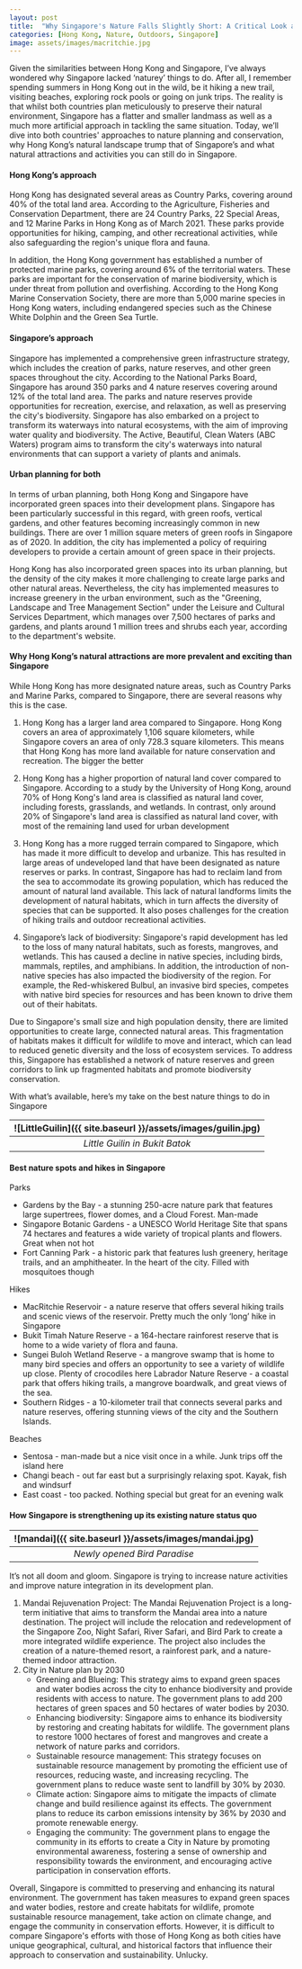 ```yaml
---
layout: post
title:  "Why Singapore's Nature Falls Slightly Short: A Critical Look at the City's nature landscape"
categories: [Hong Kong, Nature, Outdoors, Singapore]
image: assets/images/macritchie.jpg
---
```

Given the similarities between Hong Kong and Singapore, I’ve always wondered why Singapore lacked ‘naturey’ things to do. After all, I remember spending summers in Hong Kong out in the wild, be it hiking a new trail, visiting beaches, exploring rock pools or going on junk trips. The reality is that whilst both countries plan meticulously to preserve their natural environment, Singapore has a flatter and smaller landmass as well as a much more artificial approach in tackling the same situation. Today, we’ll dive into both countries' approaches to nature planning and conservation, why Hong Kong’s natural landscape trump that of Singapore’s and what natural attractions and activities you can still do in Singapore.

#### Hong Kong’s approach

Hong Kong has designated several areas as Country Parks, covering around 40% of the total land area. According to the Agriculture, Fisheries and Conservation Department, there are 24 Country Parks, 22 Special Areas, and 12 Marine Parks in Hong Kong as of March 2021. These parks provide opportunities for hiking, camping, and other recreational activities, while also safeguarding the region's unique flora and fauna.

In addition, the Hong Kong government has established a number of protected marine parks, covering around 6% of the territorial waters. These parks are important for the conservation of marine biodiversity, which is under threat from pollution and overfishing. According to the Hong Kong Marine Conservation Society, there are more than 5,000 marine species in Hong Kong waters, including endangered species such as the Chinese White Dolphin and the Green Sea Turtle.

#### Singapore’s approach

Singapore has implemented a comprehensive green infrastructure strategy, which includes the creation of parks, nature reserves, and other green spaces throughout the city. According to the National Parks Board, Singapore has around 350 parks and 4 nature reserves covering around 12% of the total land area. The parks and nature reserves provide opportunities for recreation, exercise, and relaxation, as well as preserving the city's biodiversity. Singapore has also embarked on a project to transform its waterways into natural ecosystems, with the aim of improving water quality and biodiversity. The Active, Beautiful, Clean Waters (ABC Waters) program aims to transform the city's waterways into natural environments that can support a variety of plants and animals. 

#### Urban planning for both

In terms of urban planning, both Hong Kong and Singapore have incorporated green spaces into their development plans. Singapore has been particularly successful in this regard, with green roofs, vertical gardens, and other features becoming increasingly common in new buildings. There are over 1 million square meters of green roofs in Singapore as of 2020. In addition, the city has implemented a policy of requiring developers to provide a certain amount of green space in their projects.

Hong Kong has also incorporated green spaces into its urban planning, but the density of the city makes it more challenging to create large parks and other natural areas. Nevertheless, the city has implemented measures to increase greenery in the urban environment, such as the "Greening, Landscape and Tree Management Section" under the Leisure and Cultural Services Department, which manages over 7,500 hectares of parks and gardens, and plants around 1 million trees and shrubs each year, according to the department's website.

#### Why Hong Kong’s natural attractions are more prevalent and exciting than Singapore

While Hong Kong has more designated nature areas, such as Country Parks and Marine Parks, compared to Singapore, there are several reasons why this is the case.

1. Hong Kong has a larger land area compared to Singapore. Hong Kong covers an area of approximately 1,106 square kilometers, while Singapore covers an area of only 728.3 square kilometers. This means that Hong Kong has more land available for nature conservation and recreation. The bigger the better

2. Hong Kong has a higher proportion of natural land cover compared to Singapore. According to a study by the University of Hong Kong, around 70% of Hong Kong's land area is classified as natural land cover, including forests, grasslands, and wetlands. In contrast, only around 20% of Singapore's land area is classified as natural land cover, with most of the remaining land used for urban development

3. Hong Kong has a more rugged terrain compared to Singapore, which has made it more difficult to develop and urbanize. This has resulted in large areas of undeveloped land that have been designated as nature reserves or parks. In contrast, Singapore has had to reclaim land from the sea to accommodate its growing population, which has reduced the amount of natural land available. This lack of natural landforms limits the development of natural habitats, which in turn affects the diversity of species that can be supported. It also poses challenges for the creation of hiking trails and outdoor recreational activities.

4. Singapore’s lack of b​iodiversity: Singapore's rapid development has led to the loss of many natural habitats, such as forests, mangroves, and wetlands. This has caused a decline in native species, including birds, mammals, reptiles, and amphibians. In addition, the introduction of non-native species has also impacted the biodiversity of the region. For example, the Red-whiskered Bulbul, an invasive bird species, competes with native bird species for resources and has been known to drive them out of their habitats.

Due to Singapore's small size and high population density, there are limited opportunities to create large, connected natural areas. This fragmentation of habitats makes it difficult for wildlife to move and interact, which can lead to reduced genetic diversity and the loss of ecosystem services. To address this, Singapore has established a network of nature reserves and green corridors to link up fragmented habitats and promote biodiversity conservation.

With what’s available, here’s my take on the best nature things to do in Singapore

| ![LittleGuilin]({{ site.baseurl }}/assets/images/guilin.jpg)
|:--:| 
|  *Little Guilin in Bukit Batok*  |

#### Best nature spots and hikes in Singapore

Parks
+ Gardens by the Bay - a stunning 250-acre nature park that features large supertrees, flower domes, and a Cloud Forest. Man-made
+ Singapore Botanic Gardens - a UNESCO World Heritage Site that spans 74 hectares and features a wide variety of tropical plants and flowers. Great when not hot
+ Fort Canning Park - a historic park that features lush greenery, heritage trails, and an amphitheater. In the heart of the city. Filled with mosquitoes though

Hikes
+ MacRitchie Reservoir - a nature reserve that offers several hiking trails and scenic views of the reservoir. Pretty much the only ‘long’ hike in Singapore
+ Bukit Timah Nature Reserve - a 164-hectare rainforest reserve that is home to a wide variety of flora and fauna.
+ Sungei Buloh Wetland Reserve - a mangrove swamp that is home to many bird species and offers an opportunity to see a variety of wildlife up close. Plenty of crocodiles here
Labrador Nature Reserve - a coastal park that offers hiking trails, a mangrove boardwalk, and great views of the sea.
+ Southern Ridges - a 10-kilometer trail that connects several parks and nature reserves, offering stunning views of the city and the Southern Islands.

Beaches
+ Sentosa - man-made but a nice visit once in a while. Junk trips off the island here
+ Changi beach - out far east but a surprisingly relaxing spot. Kayak, fish and windsurf
+ East coast - too packed. Nothing special but great for an evening walk

#### How Singapore is strengthening up its existing nature status quo

| ![mandai]({{ site.baseurl }}/assets/images/mandai.jpg)
|:--:| 
|  *Newly opened Bird Paradise*  |

It’s not all doom and gloom. Singapore is trying to increase nature activities and improve nature integration in its development plan.

1. Mandai Rejuvenation Project: The Mandai Rejuvenation Project is a long-term initiative that aims to transform the Mandai area into a nature destination. The project will include the relocation and redevelopment of the Singapore Zoo, Night Safari, River Safari, and Bird Park to create a more integrated wildlife experience. The project also includes the creation of a nature-themed resort, a rainforest park, and a nature-themed indoor attraction.
2. City in Nature plan by 2030
    + Greening and Blueing: This strategy aims to expand green spaces and water bodies across the city to enhance biodiversity and provide residents with access to nature. The government plans to add 200 hectares of green spaces and 50 hectares of water bodies by 2030.
    + Enhancing biodiversity: Singapore aims to enhance its biodiversity by restoring and creating habitats for wildlife. The government plans to restore 1000 hectares of forest and mangroves and create a network of nature parks and corridors.
    + Sustainable resource management: This strategy focuses on sustainable resource management by promoting the efficient use of resources, reducing waste, and increasing recycling. The government plans to reduce waste sent to landfill by 30% by 2030.
    + Climate action: Singapore aims to mitigate the impacts of climate change and build resilience against its effects. The government plans to reduce its carbon emissions intensity by 36% by 2030 and promote renewable energy.
    + Engaging the community: The government plans to engage the community in its efforts to create a City in Nature by promoting environmental awareness, fostering a sense of ownership and responsibility towards the environment, and encouraging active participation in conservation efforts.

Overall, Singapore is committed to preserving and enhancing its natural environment. The government has taken measures to expand green spaces and water bodies, restore and create habitats for wildlife, promote sustainable resource management, take action on climate change, and engage the community in conservation efforts. However, it is difficult to compare Singapore's efforts with those of Hong Kong as both cities have unique geographical, cultural, and historical factors that influence their approach to conservation and sustainability. Unlucky.

